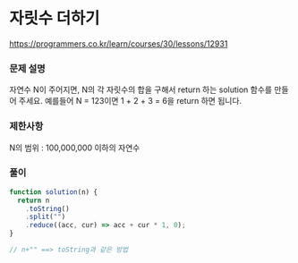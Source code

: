 # 자릿수 더하기

https://programmers.co.kr/learn/courses/30/lessons/12931

### 문제 설명

자연수 N이 주어지면, N의 각 자릿수의 합을 구해서 return 하는 solution 함수를 만들어 주세요.
예를들어 N = 123이면 1 + 2 + 3 = 6을 return 하면 됩니다.

### 제한사항

N의 범위 : 100,000,000 이하의 자연수

### 풀이

```js
function solution(n) {
  return n
    .toString()
    .split("")
    .reduce((acc, cur) => acc + cur * 1, 0);
}

// n+"" ==> toString과 같은 방법
```
